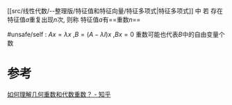 
[[src/线性代数/--整理版/特征值和特征向量/特征多项式|特征多项式]] 中 若 存在特征值$a$重复出现$n$次, 则称 特征值$a$有==重数$n$==

#unsafe/self :  $Ax=\lambda x$ ,$B=(A-\lambda I)x$ ,$Bx=0$ 
	重数可能也代表$B$中的自由变量个数

# 参考
[如何理解几何重数和代数重数？ - 知乎](https://www.zhihu.com/question/379643506)
